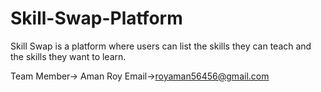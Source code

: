 # Skill-Swap-Platform
Skill Swap is a platform where users can list the skills they can teach and the skills they want to learn.


Team Member-> Aman Roy
Email->royaman56456@gmail.com